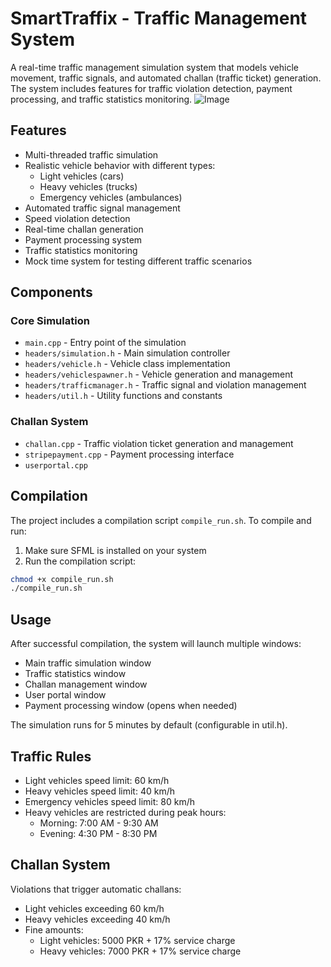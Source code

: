 # SmartTraffix - Traffic Management System

A real-time traffic management simulation system that models vehicle movement, traffic signals, and automated challan (traffic ticket) generation. The system includes features for traffic violation detection, payment processing, and traffic statistics monitoring.
![Image](https://github.com/user-attachments/assets/2c96ce64-db1c-4d63-98ec-734ff7e02390)
## Features

- Multi-threaded traffic simulation
- Realistic vehicle behavior with different types:
  - Light vehicles (cars)
  - Heavy vehicles (trucks)
  - Emergency vehicles (ambulances)
- Automated traffic signal management
- Speed violation detection
- Real-time challan generation
- Payment processing system
- Traffic statistics monitoring
- Mock time system for testing different traffic scenarios

## Components

### Core Simulation
- `main.cpp` - Entry point of the simulation
- `headers/simulation.h` - Main simulation controller
- `headers/vehicle.h` - Vehicle class implementation
- `headers/vehiclespawner.h` - Vehicle generation and management
- `headers/trafficmanager.h` - Traffic signal and violation management
- `headers/util.h` - Utility functions and constants

### Challan System
- `challan.cpp` - Traffic violation ticket generation and management
- `stripepayment.cpp` - Payment processing interface
- `userportal.cpp`

## Compilation

The project includes a compilation script `compile_run.sh`. To compile and run:

1. Make sure SFML is installed on your system
2. Run the compilation script:

```bash
chmod +x compile_run.sh
./compile_run.sh
```

## Usage

After successful compilation, the system will launch multiple windows:
- Main traffic simulation window
- Traffic statistics window
- Challan management window
- User portal window
- Payment processing window (opens when needed)

The simulation runs for 5 minutes by default (configurable in util.h).

## Traffic Rules

- Light vehicles speed limit: 60 km/h
- Heavy vehicles speed limit: 40 km/h
- Emergency vehicles speed limit: 80 km/h
- Heavy vehicles are restricted during peak hours:
  - Morning: 7:00 AM - 9:30 AM
  - Evening: 4:30 PM - 8:30 PM

## Challan System

Violations that trigger automatic challans:
- Light vehicles exceeding 60 km/h
- Heavy vehicles exceeding 40 km/h
- Fine amounts:
  - Light vehicles: 5000 PKR + 17% service charge
  - Heavy vehicles: 7000 PKR + 17% service charge

